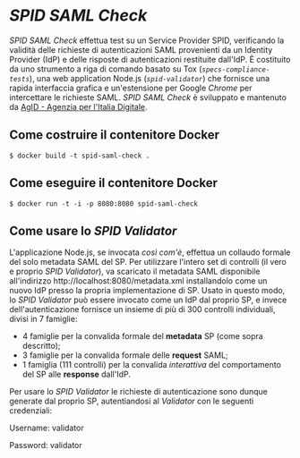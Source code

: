 # *SPID SAML Check*

*SPID SAML Check* effettua test su un Service Provider SPID, verificando la validità delle richieste di autenticazioni SAML provenienti da un Identity Provider (IdP) e delle risposte di autenticazioni restituite dall'IdP. 
È costituito da uno strumento a riga di comando basato su Tox (_`specs-compliance-tests`_), una web application Node.js (_`spid-validator`_) che fornisce una rapida interfaccia grafica e un'estensione per Google *Chrome* per intercettare le richieste SAML.
*SPID SAML Check* è sviluppato e mantenuto da [AgID - Agenzia per l'Italia Digitale](https://www.agid.gov.it).

## Come costruire il contenitore Docker

```
$ docker build -t spid-saml-check .
```

## Come eseguire il contenitore Docker

```
$ docker run -t -i -p 8080:8080 spid-saml-check
```

## Come usare lo *SPID Validator*

L'applicazione Node.js, se invocata *così com'è*, effettua un collaudo formale del solo metadata SAML del SP.
Per utilizzare l'intero set di controlli (il vero e proprio *SPID Validator*), va scaricato il metadata SAML disponibile all'indirizzo http://localhost:8080/metadata.xml installandolo come un nuovo IdP presso la propria implementazione di SP.
Usato in questo modo, lo *SPID Validator* può essere invocato come un IdP dal proprio SP, e invece dell'autenticazione fornisce un insieme di più di 300 controlli individuali, divisi in 7 famiglie:
 * 4 famiglie per la convalida formale del **metadata** SP (come sopra descritto);
 * 3 famiglie per la convalida formale delle **request** SAML;
 * 1 famiglia (111 controlli) per la convalida *interattiva* del comportamento del SP alle **response** dall'IdP.

Per usare lo *SPID Validator* le richieste di autenticazione sono dunque generate dal proprio SP, autentiandosi al *Validator* con le seguenti credenziali:

   Username: validator

   Password: validator

